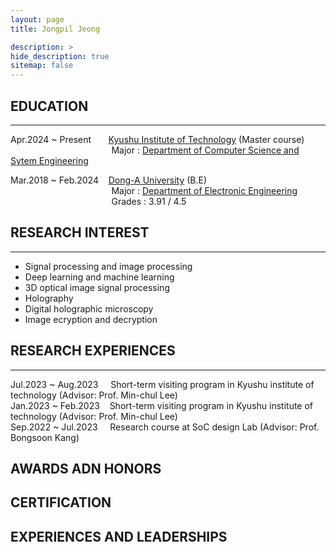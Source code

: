 ```yaml
---
layout: page
title: Jongpil Jeong

description: >
hide_description: true
sitemap: false
---
```

## EDUCATION
***
Apr.2024 ~ Present&nbsp;&nbsp;&nbsp;&nbsp;&nbsp;&nbsp;&nbsp;[Kyushu Institute of Technology](https://www.kyutech.ac.jp) (Master course)<br/>
&nbsp;&nbsp;&nbsp;&nbsp;&nbsp;&nbsp;&nbsp;&nbsp;&nbsp;&nbsp;&nbsp;&nbsp;&nbsp;&nbsp;&nbsp;&nbsp;&nbsp;&nbsp;&nbsp;&nbsp;&nbsp;&nbsp;&nbsp;&nbsp;&nbsp;&nbsp;&nbsp;&nbsp;&nbsp;&nbsp;&nbsp;&nbsp;&nbsp;&nbsp;&nbsp;&nbsp;&nbsp;&nbsp;&nbsp;&nbsp;&nbsp;Major : [Department of Computer Science and Sytem Engineering](https://www.iizuka.kyutech.ac.jp)

Mar.2018 ~ Feb.2024&nbsp;&nbsp;&nbsp;&nbsp;[Dong-A University](https://donga.ac.kr/kor/Main.do) (B.E)<br/>
&nbsp;&nbsp;&nbsp;&nbsp;&nbsp;&nbsp;&nbsp;&nbsp;&nbsp;&nbsp;&nbsp;&nbsp;&nbsp;&nbsp;&nbsp;&nbsp;&nbsp;&nbsp;&nbsp;&nbsp;&nbsp;&nbsp;&nbsp;&nbsp;&nbsp;&nbsp;&nbsp;&nbsp;&nbsp;&nbsp;&nbsp;&nbsp;&nbsp;&nbsp;&nbsp;&nbsp;&nbsp;&nbsp;&nbsp;&nbsp;&nbsp;Major : [Department of Electronic Engineering](https://ee.donga.ac.kr/ee/Main.do)<br/>
&nbsp;&nbsp;&nbsp;&nbsp;&nbsp;&nbsp;&nbsp;&nbsp;&nbsp;&nbsp;&nbsp;&nbsp;&nbsp;&nbsp;&nbsp;&nbsp;&nbsp;&nbsp;&nbsp;&nbsp;&nbsp;&nbsp;&nbsp;&nbsp;&nbsp;&nbsp;&nbsp;&nbsp;&nbsp;&nbsp;&nbsp;&nbsp;&nbsp;&nbsp;&nbsp;&nbsp;&nbsp;&nbsp;&nbsp;&nbsp;&nbsp;Grades : 3.91 / 4.5<br/>

## RESEARCH INTEREST
***
- Signal processing and image processing
- Deep learning and machine learning
- 3D optical image signal processing
- Holography
- Digital holographic microscopy
- Image ecryption and decryption

## RESEARCH EXPERIENCES
***
Jul.2023 ~ Aug.2023&nbsp;&nbsp;&nbsp;&nbsp;&nbsp;Short-term visiting program in Kyushu institute of technology (Advisor: Prof. Min-chul Lee)<br/>
Jan.2023 ~ Feb.2023&nbsp;&nbsp;&nbsp;&nbsp;Short-term visiting program in Kyushu institute of technology (Advisor: Prof. Min-chul Lee)<br/>
Sep.2022 ~ Jul.2023&nbsp;&nbsp;&nbsp;&nbsp;&nbsp;Research course at SoC design Lab (Advisor: Prof. Bongsoon Kang)

## AWARDS ADN HONORS
## CERTIFICATION
## EXPERIENCES AND LEADERSHIPS
